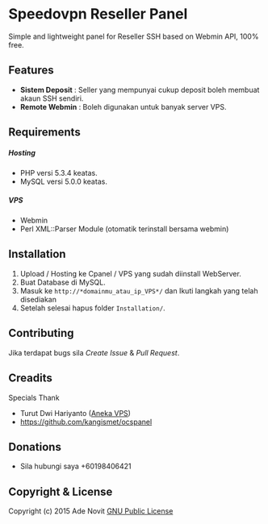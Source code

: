 Speedovpn Reseller Panel
=========
Simple and lightweight panel for Reseller SSH based on Webmin API, 100% free.

Features
-------
* **Sistem Deposit** : Seller yang mempunyai cukup deposit boleh membuat akaun SSH sendiri.
* **Remote Webmin** : Boleh digunakan untuk banyak server VPS.

Requirements
---------

##### Hosting
* PHP versi 5.3.4 keatas.
* MySQL versi 5.0.0 keatas.

##### VPS
* Webmin
* Perl XML::Parser Module (otomatik terinstall bersama webmin)

Installation
------------
1. Upload / Hosting ke Cpanel / VPS yang sudah diinstall WebServer.
2. Buat Database di MySQL.
3. Masuk ke `http://*domainmu_atau_ip_VPS*/` dan Ikuti langkah yang telah disediakan
4. Setelah selesai hapus folder `Installation/`.

Contributing
------------
Jika terdapat bugs sila *Create Issue* & *Pull Request*.

Creadits
--------
Specials Thank

* Turut Dwi Hariyanto ([Aneka VPS](http://anekavps.us))
* https://github.com/kangismet/ocspanel

Donations
---------
* Sila hubungi saya +60198406421


Copyright & License
-------
Copyright (c) 2015 Ade Novit
[GNU Public License](http://www.gnu.org/licenses/gpl-3.0.html)